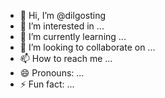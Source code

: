 - 👋 Hi, I’m @dilgosting
- 👀 I’m interested in ...
- 🌱 I’m currently learning ...
- 💞️ I’m looking to collaborate on ...
- 📫 How to reach me ...
- 😄 Pronouns: ...
- ⚡ Fun fact: ...

<!---
dilgosting/dilgosting is a ✨ special ✨ repository because its `README.md` (this file) appears on your GitHub profile.
You can click the Preview link to take a look at your changes.
--->
